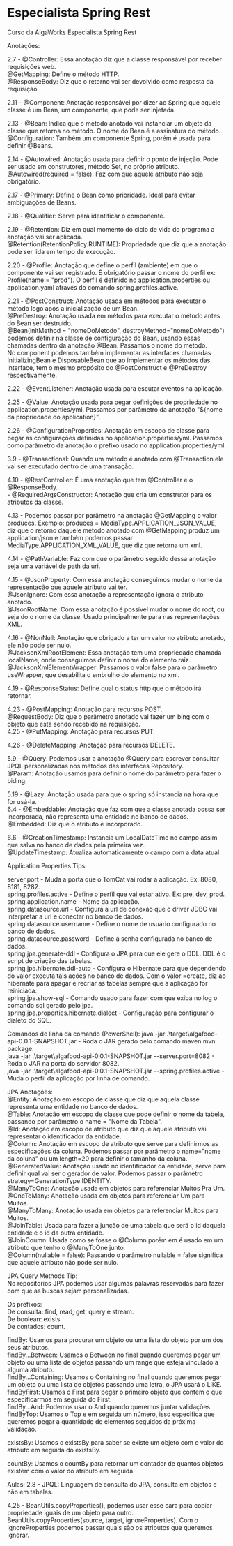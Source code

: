 # Especialista Spring Rest
Curso da AlgaWorks Especialista Spring Rest  

Anotações:

2.7 - @Controller: Essa anotação diz que a classe responsável por receber requisições web.  
      @GetMapping: Define o método HTTP.  
      @ResponseBody: Diz que o retorno vai ser devolvido como resposta da requisição.  

2.11 - @Component: Anotação responsável por dizer ao Spring que aquele classe é um Bean, um componente, que pode ser injetada.  

2.13 - @Bean: Indica que o método anotado vai instanciar um objeto da classe que retorna no método. O nome do Bean é a assinatura do método.  
       @Configuration: Também um componente Spring, porém é usada para definir @Beans.  

2.14 - @Autowired: Anotação usada para definir o ponto de injeção. Pode ser usado em construtores, método Set, no próprio atributo.  
       @Autowired(required = false): Faz com que aquele atributo não seja obrigatório.  

2.17 - @Primary: Define o Bean como prioridade. Ideal para evitar ambiguações de Beans.  

2.18 - @Qualifier: Serve para identificar o componente.  

2.19 - @Retention: Diz em qual momento do ciclo de vida do programa a anotação vai ser aplicada.      
       @Retention(RetentionPolicy.RUNTIME): Propriedade que diz que a anotação pode ser lida em tempo de execução.  

2.20 - @Profile: Anotação que define o perfil (ambiente) em que o componente vai ser registrado. É obrigatório passar o nome do perfil ex: Profile(name = "prod"). O perfil
       é definido no application.properties ou application.yaml através do comando spring.profiles.active.  

2.21 - @PostConstruct: Anotação usada em métodos para executar o método logo após a inicialização de um Bean.  
       @PreDestroy: Anotação usada em métodos para executar o método antes do Bean ser destruído.  
       @Bean(initMethod = "nomeDoMetodo", destroyMethod="nomeDoMetodo") podemos definir na classe de configuração do Bean, usando essas chamadas dentro da anotação @Bean. Passamos o nome do método.  
       No component podemos também implementar as interfaces chamadas InitializingBean e DisposableBean que ao implementar os métodos das interface, tem o mesmo propósito do @PostConstruct e @PreDestroy respectivamente.  

2.22 - @EventListener: Anotação usada para escutar eventos na aplicação.  

2.25 - @Value: Anotação usada para pegar definições de propriedade no application.properties/yml. Passamos por parâmetro da anotação "${nome da propriedade do application}".  

2.26 - @ConfigurationProperties: Anotação em escopo de classe para pegar as configurações definidas no application.properties/yml. Passamos como parâmetro da anotação o prefixo usado 
       no application.properties/yml.  

3.9 - @Transactional: Quando um método é anotado com @Transaction ele vai ser executado dentro de uma transação.  

4.10 - @RestController: É uma anotação que tem @Controller e o @ResponseBody.  
     - @RequiredArgsConstructor: Anotação que cria um construtor para os atributos da classe.   

4.13 - Podemos passar por parâmetro na anotação @GetMapping o valor produces. Exemplo: produces = MediaType.APPLICATION_JSON_VALUE, diz que o retorno daquele método anotado com      @GetMapping produz um application/json e também podemos passar MediaType.APPLICATION_XML_VALUE, que diz que retorna um xml.  

4.14 - @PathVariable: Faz com que o parâmetro seguido dessa anotação seja uma variável de path da uri.  

4.15 - @JsonProperty: Com essa anotação conseguimos mudar o nome da representação que aquele atributo vai ter.  
       @JsonIgnore: Com essa anotação a representação ignora o atributo anotado.  
       @JsonRootName: Com essa anotação é possível mudar o nome do root, ou seja do o nome da classe. Usado principalmente para nas representações XML.  

4.16 - @NonNull: Anotação que obrigado a ter um valor no atributo anotado, ele não pode ser nulo.  
       @JacksonXmlRootElement: Essa anotação tem uma propriedade chamada localName, onde conseguimos definir o nome do elemento raiz.  
       @JacksonXmlElementWrapper: Passamos o valor false para o parâmetro useWrapper, que desabilita o embrulho do elemento no xml.  

4.19 - @ResponseStatus: Define qual o status http que o método irá retornar.  

4.23 - @PostMapping: Anotação para recursos POST.  
       @RequestBody: Diz que o parâmetro anotado vai fazer um bing com o objeto que está sendo recebido na requisição.  
4.25 - @PutMapping: Anotação para recursos PUT.  

4.26 - @DeleteMapping: Anotação para recursos DELETE.  

5.9 - @Query: Podemos usar a anotação @Query para escrever consultar JPQL personalizadas nos métodos das interfaces Repository.  
      @Param: Anotação usamos para definir o nome do parâmetro para fazer o biding.  

5.19 - @Lazy: Anotação usada para que o spring só instancia na hora que for usá-la.  
6.4 - @Embeddable: Anotação que faz com que a classe anotada possa ser incorporada, não representa uma entidade no banco de dados.  
      @Embedded: Diz que o atributo é incorporado.  

6.6 - @CreationTimestamp: Instancia um LocalDateTime no campo assim que salva no banco de dados pela primeira vez.  
      @UpdateTimestamp: Atualiza automaticamente o campo com a data atual.  

Application Properties Tips:  

server.port - Muda a porta que o TomCat vai rodar a aplicação. Ex: 8080, 8181, 8282.  
spring.profiles.active - Define o perfil que vai estar ativo. Ex: pre, dev, prod. 
spring.application.name - Nome da aplicação.  
spring.datasource.url - Configura a url de conexão que o driver JDBC vai interpretar a url e conectar no banco de dados.  
spring.datasource.username - Define o nome de usuário configurado no banco de dados.  
spring.datasource.password - Define a senha configurada no banco de dados.  
spring.jpa.generate-ddl - Configura o JPA para que ele gere o DDL. DDL é o script de criação das tabelas.  
spring.jpa.hibernate.ddl-auto - Configura o Hibernate para que dependendo do valor executa tais ações no banco de dados. Com o valor =create, diz ao hibernate para apagar e recriar
as tabelas sempre que a aplicação for reiniciada.  
spring.jpa.show-sql - Comando usado para fazer com que exiba no log o comando sql gerado pelo jpa.  
spring.jpa.properties.hibernate.dialect - Configuração para configurar o dialeto do SQL.  



Comandos de linha da comando (PowerShell):
java -jar .\target\algafood-api-0.0.1-SNAPSHOT.jar - Roda o JAR gerado pelo comando maven mvn package.  
java -jar .\target\algafood-api-0.0.1-SNAPSHOT.jar --server.port=8082 - Roda o JAR na porta do servidor 8082.  
java -jar .\target\algafood-api-0.0.1-SNAPSHOT.jar --spring.profiles.active - Muda o perfil da aplicação por linha de comando. 


JPA Anotações:  
@Entity: Anotação em escopo de classe que diz que aquela classe representa uma entidade no banco de dados.  
@Table: Anotação em escopo de classe que pode definir o nome da tabela, passando por parâmetro o name = "Nome da Tabela".  
@Id: Anotação em escopo de atributo que diz que aquele atributo vai representar o identificador da entidade.  
@Column: Anotação em escopo de atributo que serve para definirmos as especificações da coluna. Podemos passar por parâmetro o name="nome da coluna" ou um length=20 para definir o tamanho da coluna.    
@GeneratedValue: Anotação usado no identificador da entidade, serve para definir qual vai ser o gerador de valor. Podemos passar o parâmetro strategy=GenerationType.IDENTITY.  
@ManyToOne: Anotação usada em objetos para referenciar Muitos Pra Um.  
@OneToMany: Anotação usada em objetos para referenciar Um para Muitos.  
@ManyToMany: Anotação usada em objetos para referenciar Muitos para Muitos.  
@JoinTable: Usada para fazer a junção de uma tabela que será o id daquela entidade e o id da outra entidade.  
@JoinCoumn: Usada como se fosse o @Column porém em é usado em um atributo que tenho o @ManyToOne junto.  
@Column(nullable = false): Passando o parâmetro nullable = false significa que aquele atributo não pode ser nulo.  

JPA Query Methods Tip:  
No repositorios JPA podemos usar algumas palavras reservadas para fazer com que as buscas sejam personalizadas.  

Os prefixos:  
De consulta: find, read, get, query e stream.  
De boolean: exists.  
De contados: count.  


findBy: Usamos para procurar um objeto ou uma lista do objeto por um dos seus atributos.  
findBy...Between: Usamos o Between no final quando queremos pegar um objeto ou uma lista de objetos passando um range que esteja vinculado a alguma atributo.  
findBy...Containing: Usamos o Containing no final quando queremos pegar um objeto ou uma lista de objetos passando uma letra, o JPA usará o LIKE.  
findByFirst: Usamos o First para pegar o primeiro objeto que contem o que especificarmos em seguida do First.  
findBy...And: Podemos usar o And quando queremos juntar validações.  
findByTop: Usamos o Top e em seguida um número, isso especifica que queremos pegar a quantidade de elementos seguidos da próxima validação. 

existsBy: Usamos o existsBy para saber se existe um objeto com o valor do atributo em seguida do existsBy.  

countBy: Usamos o countBy para retornar um contador de quantos objetos existem com o valor do atributo em seguida.  

Aulas:
2.8 - JPQL: Linguagem de consulta do JPA, consulta em objetos e não em tabelas.  

4.25 - BeanUtils.copyProperties(), podemos usar esse cara para copiar propriedade iguais de um objeto para outro. BeanUtils.copyProperties(source, target, ignoreProperties). Com o ignoreProperties podemos passar quais são os atributos que queremos ignorar.  